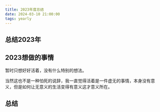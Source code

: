 ```yaml
---
title: 2023年度总结
date: 2024-03-10 21:00:00
tags: yearly
---
```


## 总结2023年



## 2023想做的事情

暂时只想好好活着，没有什么特别的想法。

当然这也不是一种怕死的说辞，我一直觉得活着是一件虚无的事情，本身没有意义，但是如何让无意义的生活变得有意义这才意义所在。

## 总结
